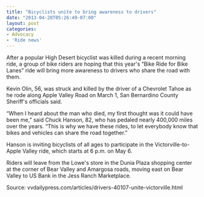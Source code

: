 ```yaml
---
title: "Bicyclists unite to bring awareness to drivers"
date: "2013-04-28T05:26:49-07:00"
layout: post
categories:
- Advocacy
- 'Ride news'
---
```


After a popular High Desert bicyclist was killed during a recent morning ride, a group of bike riders are hoping that this year's “Bike Ride for Bike Lanes” ride will bring more awareness to drivers who share the road with them.  
  
Kevin Olin, 56, was struck and killed by the driver of a Chevrolet Tahoe as he rode along Apple Valley Road on March 1, San Bernardino County Sheriff's officials said.

“When I heard about the man who died, my first thought was it could have been me,” said Chuck Hanson, 82, who has pedaled nearly 400,000 miles over the years. “This is why we have these rides, to let everybody know that bikes and vehicles can share the road together.”

Hanson is inviting bicyclists of all ages to participate in the Victorville-to-Apple Valley ride, which starts at 6 p.m. on May 6.

Riders will leave from the Lowe's store in the Dunia Plaza shopping center at the corner of Bear Valley and Amargosa roads, moving east on Bear Valley to US Bank in the Jess Ranch Marketplace.

Source: vvdailypress.com/articles/drivers-40107-unite-victorville.html